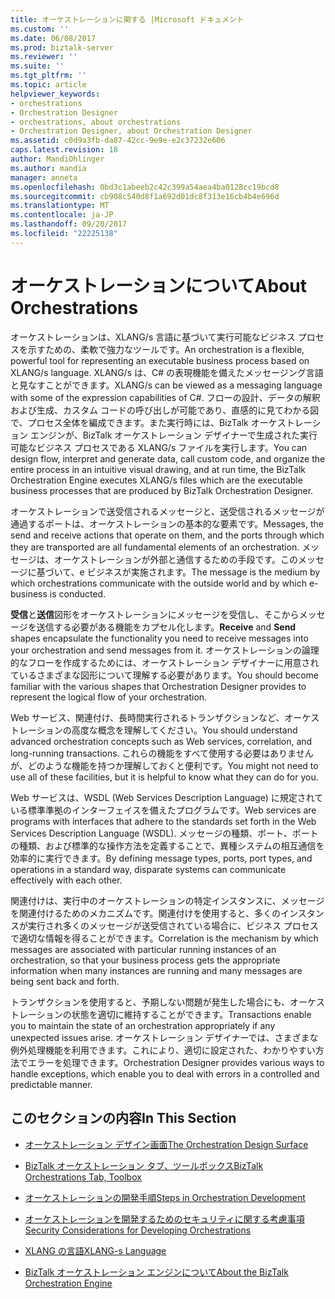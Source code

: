 ```yaml
---
title: オーケストレーションに関する |Microsoft ドキュメント
ms.custom: ''
ms.date: 06/08/2017
ms.prod: biztalk-server
ms.reviewer: ''
ms.suite: ''
ms.tgt_pltfrm: ''
ms.topic: article
helpviewer_keywords:
- orchestrations
- Orchestration Designer
- orchestrations, about orchestrations
- Orchestration Designer, about Orchestration Designer
ms.assetid: c0d9a3fb-da87-42cc-9e9e-e2c37232e606
caps.latest.revision: 18
author: MandiOhlinger
ms.author: mandia
manager: anneta
ms.openlocfilehash: 0bd3c1abeeb2c42c399a54aea4ba0128cc19bcd8
ms.sourcegitcommit: cb908c540d8f1a692d01dc8f313e16cb4b4e696d
ms.translationtype: MT
ms.contentlocale: ja-JP
ms.lasthandoff: 09/20/2017
ms.locfileid: "22225138"
---
```

# <a name="about-orchestrations"></a><span data-ttu-id="24747-102">オーケストレーションについて</span><span class="sxs-lookup"><span data-stu-id="24747-102">About Orchestrations</span></span>
<span data-ttu-id="24747-103">オーケストレーションは、XLANG/s 言語に基づいて実行可能なビジネス プロセスを示すための、柔軟で強力なツールです。</span><span class="sxs-lookup"><span data-stu-id="24747-103">An orchestration is a flexible, powerful tool for representing an executable business process based on XLANG/s language.</span></span> <span data-ttu-id="24747-104">XLANG/s は、C# の表現機能を備えたメッセージング言語と見なすことができます。</span><span class="sxs-lookup"><span data-stu-id="24747-104">XLANG/s can be viewed as a messaging language with some of the expression capabilities of C#.</span></span> <span data-ttu-id="24747-105">フローの設計、データの解釈および生成、カスタム コードの呼び出しが可能であり、直感的に見てわかる図で、プロセス全体を編成できます。また実行時には、BizTalk オーケストレーション エンジンが、BizTalk オーケストレーション デザイナーで生成された実行可能なビジネス プロセスである XLANG/s ファイルを実行します。</span><span class="sxs-lookup"><span data-stu-id="24747-105">You can design flow, interpret and generate data, call custom code, and organize the entire process in an intuitive visual drawing, and at run time, the BizTalk Orchestration Engine executes XLANG/s files which are the executable business processes that are produced by BizTalk Orchestration Designer.</span></span>  
  
 <span data-ttu-id="24747-106">オーケストレーションで送受信されるメッセージと、送受信されるメッセージが通過するポートは、オーケストレーションの基本的な要素です。</span><span class="sxs-lookup"><span data-stu-id="24747-106">Messages, the send and receive actions that operate on them, and the ports through which they are transported are all fundamental elements of an orchestration.</span></span> <span data-ttu-id="24747-107">メッセージは、オーケストレーションが外部と通信するための手段です。このメッセージに基づいて、e ビジネスが実施されます。</span><span class="sxs-lookup"><span data-stu-id="24747-107">The message is the medium by which orchestrations communicate with the outside world and by which e-business is conducted.</span></span>  
  
 <span data-ttu-id="24747-108">**受信**と**送信**図形をオーケストレーションにメッセージを受信し、そこからメッセージを送信する必要がある機能をカプセル化します。</span><span class="sxs-lookup"><span data-stu-id="24747-108">**Receive** and **Send** shapes encapsulate the functionality you need to receive messages into your orchestration and send messages from it.</span></span> <span data-ttu-id="24747-109">オーケストレーションの論理的なフローを作成するためには、オーケストレーション デザイナーに用意されているさまざまな図形について理解する必要があります。</span><span class="sxs-lookup"><span data-stu-id="24747-109">You should become familiar with the various shapes that Orchestration Designer provides to represent the logical flow of your orchestration.</span></span>  
  
 <span data-ttu-id="24747-110">Web サービス、関連付け、長時間実行されるトランザクションなど、オーケストレーションの高度な概念を理解してください。</span><span class="sxs-lookup"><span data-stu-id="24747-110">You should understand advanced orchestration concepts such as Web services, correlation, and long-running transactions.</span></span> <span data-ttu-id="24747-111">これらの機能をすべて使用する必要はありませんが、どのような機能を持つか理解しておくと便利です。</span><span class="sxs-lookup"><span data-stu-id="24747-111">You might not need to use all of these facilities, but it is helpful to know what they can do for you.</span></span>  
  
 <span data-ttu-id="24747-112">Web サービスは、WSDL (Web Services Description Language) に規定されている標準準拠のインターフェイスを備えたプログラムです。</span><span class="sxs-lookup"><span data-stu-id="24747-112">Web services are programs with interfaces that adhere to the standards set forth in the Web Services Description Language (WSDL).</span></span> <span data-ttu-id="24747-113">メッセージの種類、ポート、ポートの種類、および標準的な操作方法を定義することで、異種システムの相互通信を効率的に実行できます。</span><span class="sxs-lookup"><span data-stu-id="24747-113">By defining message types, ports, port types, and operations in a standard way, disparate systems can communicate effectively with each other.</span></span>  
  
 <span data-ttu-id="24747-114">関連付けは、実行中のオーケストレーションの特定インスタンスに、メッセージを関連付けるためのメカニズムです。関連付けを使用すると、多くのインスタンスが実行され多くのメッセージが送受信されている場合に、ビジネス プロセスで適切な情報を得ることができます。</span><span class="sxs-lookup"><span data-stu-id="24747-114">Correlation is the mechanism by which messages are associated with particular running instances of an orchestration, so that your business process gets the appropriate information when many instances are running and many messages are being sent back and forth.</span></span>  
  
 <span data-ttu-id="24747-115">トランザクションを使用すると、予期しない問題が発生した場合にも、オーケストレーションの状態を適切に維持することができます。</span><span class="sxs-lookup"><span data-stu-id="24747-115">Transactions enable you to maintain the state of an orchestration appropriately if any unexpected issues arise.</span></span> <span data-ttu-id="24747-116">オーケストレーション デザイナーでは、さまざまな例外処理機能を利用できます。これにより、適切に設定された、わかりやすい方法でエラーを処理できます。</span><span class="sxs-lookup"><span data-stu-id="24747-116">Orchestration Designer provides various ways to handle exceptions, which enable you to deal with errors in a controlled and predictable manner.</span></span>  
  
## <a name="in-this-section"></a><span data-ttu-id="24747-117">このセクションの内容</span><span class="sxs-lookup"><span data-stu-id="24747-117">In This Section</span></span>  
  
-   [<span data-ttu-id="24747-118">オーケストレーション デザイン画面</span><span class="sxs-lookup"><span data-stu-id="24747-118">The Orchestration Design Surface</span></span>](../core/the-orchestration-design-surface.md)  
  
-   [<span data-ttu-id="24747-119">BizTalk オーケストレーション タブ、ツールボックス</span><span class="sxs-lookup"><span data-stu-id="24747-119">BizTalk Orchestrations Tab, Toolbox</span></span>](../core/biztalk-orchestrations-tab-toolbox.md)  
  
-   [<span data-ttu-id="24747-120">オーケストレーションの開発手順</span><span class="sxs-lookup"><span data-stu-id="24747-120">Steps in Orchestration Development</span></span>](../core/steps-in-orchestration-development.md)  
  
-   [<span data-ttu-id="24747-121">オーケストレーションを開発するためのセキュリティに関する考慮事項</span><span class="sxs-lookup"><span data-stu-id="24747-121">Security Considerations for Developing Orchestrations</span></span>](../core/security-considerations-for-developing-orchestrations.md)  
  
-   [<span data-ttu-id="24747-122">XLANG の言語</span><span class="sxs-lookup"><span data-stu-id="24747-122">XLANG-s Language</span></span>](../core/xlang-s-language.md)  
  
-   [<span data-ttu-id="24747-123">BizTalk オーケストレーション エンジンについて</span><span class="sxs-lookup"><span data-stu-id="24747-123">About the BizTalk Orchestration Engine</span></span>](../core/about-the-biztalk-orchestration-engine.md)